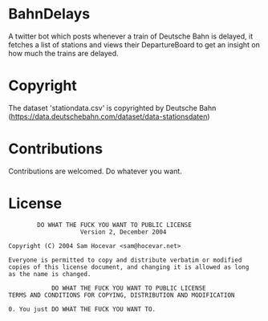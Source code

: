 # BahnDelays
A twitter bot which posts whenever a train of Deutsche Bahn is delayed, it fetches a list of stations and views their DepartureBoard to get an insight on how much the trains are delayed.

# Copyright
The dataset 'stationdata.csv' is copyrighted by Deutsche Bahn (https://data.deutschebahn.com/dataset/data-stationsdaten)

# Contributions
Contributions are welcomed. Do whatever you want.

# License
            DO WHAT THE FUCK YOU WANT TO PUBLIC LICENSE 
                        Version 2, December 2004 

    Copyright (C) 2004 Sam Hocevar <sam@hocevar.net> 

    Everyone is permitted to copy and distribute verbatim or modified 
    copies of this license document, and changing it is allowed as long 
    as the name is changed. 

                DO WHAT THE FUCK YOU WANT TO PUBLIC LICENSE 
    TERMS AND CONDITIONS FOR COPYING, DISTRIBUTION AND MODIFICATION 

    0. You just DO WHAT THE FUCK YOU WANT TO.